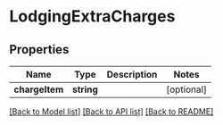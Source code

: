 # LodgingExtraCharges

## Properties
Name | Type | Description | Notes
------------ | ------------- | ------------- | -------------
**chargeItem** | **string** |  | [optional] 

[[Back to Model list]](../README.md#documentation-for-models) [[Back to API list]](../README.md#documentation-for-api-endpoints) [[Back to README]](../README.md)


